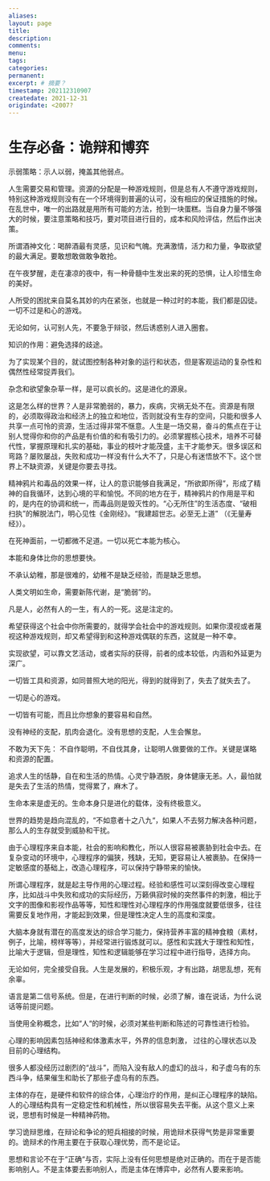 ```yaml
---
aliases:
layout: page
title:
description:
comments:
menu:
tags: 
categories:
permanent: 
excerpt: # 摘要？
timestamp: 202112310907
createdate: 2021-12-31
origindate: <2007?
---
```

# 生存必备：诡辩和博弈

示弱策略：示人以弱，掩盖其他弱点。  

人生需要交易和管理。资源的分配是一种游戏规则，但是总有人不遵守游戏规则，特别这种游戏规则没有在一个环境得到普遍的认可，没有相应的保证措施的时候。在乱世中，唯一的出路就是用所有可能的方法，抢到一块蛋糕。当自身力量不够强大的时候，要注意策略和技巧，要对项目进行目的，成本和风险评估，然后作出决策。  

所谓酒神文化：喝醉酒最有灵感，见识和气魄。充满激情，活力和力量，争取欲望的最大满足。要敢想敢做敢争敢抢。  

在午夜梦醒，走在凄凉的夜中，有一种骨髓中生发出来的死的恐惧，让人珍惜生命的美好。  

人所受的困扰来自莫名其妙的内在紧张，也就是一种过时的本能，我们都是囚徒。一切不过是和心的游戏。  

无论如何，认可别人先，不要急于辩驳，然后诱惑别人进入圈套。  

知识的作用：避免选择的歧途。  

为了实现某个目的，就试图控制各种对象的运行和状态，但是客观运动的复杂性和偶然性经常捉弄我们。  

杂念和欲望象杂草一样，是可以疯长的。这是进化的源泉。  

这是怎么样的世界？人是非常脆弱的，暴力，疾病，灾祸无处不在。资源是有限的，必须取得政治和经济上的独立和地位，否则就没有生存的空间，只能和很多人共享一点可怜的资源，生活过得非常不惬意。人生是一场交易，奋斗的焦点在于让别人觉得你和你的产品是有价值的和有吸引力的。必须掌握核心技术，培养不可替代性，掌握原理和扎实的基础，事业的枝叶才能茂盛，主干才能参天。很多误区和弯路？屡败屡战，失败和成功一样没有什么大不了，只是心有迷悟放不下。这个世界上不缺资源，关键是你要去寻找。  

精神鸦片和毒品的效果一样，让人的意识能够自我满足，“所欲即所得”，形成了精神的自我循环，达到心境的平和愉悦。不同的地方在于，精神鸦片的作用是平和的，是内在的协调和统一，而毒品则是毁灭性的。“心无所住”的生活态度、“破相扫执”的解脱法门，明心见性《金刚经》。“我建超世志。必至无上道” （《无量寿经》）。  

在死神面前，一切都微不足道。一切以死亡本能为核心。  

本能和身体比你的思想要快。

不承认幼稚，那是很难的，幼稚不是缺乏经验，而是缺乏思想。

人类文明如生命，需要新陈代谢，是“脆弱”的。

凡是人，必然有人的一生，有人的一死。这是注定的。  

希望获得这个社会中你所需要的，就得学会社会中的游戏规则。如果你漠视或者蔑视这种游戏规则，却又希望得到和这种游戏偶联的东西，这就是一种不幸。

实现欲望，可以靠文艺活动，或者实际的获得，前者的成本较低，内涵和外延更为深广。

一切皆工具和资源，如同普照大地的阳光，得到的就得到了，失去了就失去了。

一切是心的游戏。

一切皆有可能，而且比你想象的要容易和自然。

没有神经的支配，肌肉会退化。没有思想的支配，人生会懈怠。  

不敢为天下先： 不自作聪明，不自伐其身，让聪明人做要做的工作。关键是谋略和资源的配置。  

追求人生的恬静，自在和生活的热情。心灵宁静洒脱，身体健康无恙。人，最怕就是失去了生活的热情，觉得累了，麻木了。

生命本来是虚无的。生命本身只是进化的载体，没有终极意义。

世界的趋势是趋向混乱的，“不如意者十之八九“，如果人不去努力解决各种问题，那么人的生存就受到威胁和干扰。

由于心理程序来自本能，社会的影响和教化，所以人很容易被裹胁到社会中去。在复杂变动的环境中，心理程序的偏狭，残缺，无知，更容易让人被裹胁。在保持一定敏感度的基础上，改造心理程序，可以保持宁静带来的愉快。

所谓心理程序，就是起主导作用的心理过程。经验和感性可以深刻得改变心理程序，比如战斗中失败和成功的实际经历，万籁俱寂时候的突然事件的刺激，相比于文字的图像和影视作品等等，知性和理性对心理程序的作用强度就要低很多，往往需要反复地作用，才能起到效果，但是理性决定人生的高度和深度。  
  
大脑本身就有潜在的高度发达的综合学习能力，保持营养丰富的精神食粮（素材，例子，比喻，榜样等等），并经常进行锻炼就可以。感性和实践大于理性和知性，比喻大于逻辑，但是理性，知性和逻辑能够在学习过程中进行指导，选择方向。

无论如何，完全接受自我。人生是发展的，积极乐观，才有出路，胡思乱想，死有余辜。

语言是第二信号系统。但是，在进行判断的时候，必须了解，谁在说话，为什么说话等前提问题。  

当使用全称概念，比如“人“的时候，必须对某些判断和陈述的可靠性进行检验。

心理的影响因素包括神经和体激素水平，外界的信息刺激， 过往的心理状态以及目前的心理结构。

很多人都没经历过剧烈的“战斗”，而陷入没有敌人的虚幻的战斗，和子虚乌有的东西斗争，结果催生和助长了那些子虚乌有的东西。  

主体的存在，是硬件和软件的综合体，心理治疗的作用，是纠正心理程序的缺陷。人的心理结构具有一定稳定性和机械性，所以很容易失去平衡。从这个意义上来说，思想有时候是一种精神药物。  

学习诡辩思维，在辩论和争论的短兵相接的时候，用诡辩术获得气势是非常重要的。诡辩术的作用主要在于获取心理优势，而不是论证。

思想和言论不在于“正确“与否，实际上没有任何思想是绝对正确的。而在于是否能影响别人。不是主体要去影响别人，而是主体在博弈中，必然有人要来影响。

